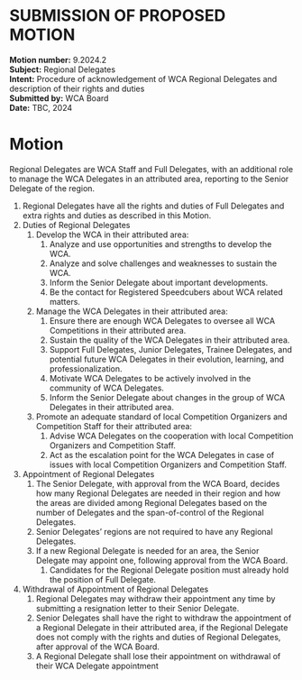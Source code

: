 # SUBMISSION OF PROPOSED MOTION

**Motion number:** 9.2024.2  
**Subject:** Regional Delegates  
**Intent:** Procedure of acknowledgement of WCA Regional Delegates and description of their rights and duties  
**Submitted by:** WCA Board  
**Date:** TBC, 2024

# Motion

Regional Delegates are WCA Staff and Full Delegates, with an additional role to manage the WCA Delegates in an attributed area, reporting to the Senior Delegate of the region.

1. Regional Delegates have all the rights and duties of Full Delegates and extra rights and duties as described in this Motion.
2. Duties of Regional Delegates
   1. Develop the WCA in their attributed area:
      1. Analyze and use opportunities and strengths to develop the WCA.
      2. Analyze and solve challenges and weaknesses to sustain the WCA.
      3. Inform the Senior Delegate about important developments.
      4. Be the contact for Registered Speedcubers about WCA related matters.
   2. Manage the WCA Delegates in their attributed area:
      1. Ensure there are enough WCA Delegates to oversee all WCA Competitions in their attributed area.
      2. Sustain the quality of the WCA Delegates in their attributed area.
      3. Support Full Delegates, Junior Delegates, Trainee Delegates, and potential future WCA Delegates in their evolution, learning, and professionalization.
      4. Motivate WCA Delegates to be actively involved in the community of WCA Delegates.
      5. Inform the Senior Delegate about changes in the group of WCA Delegates in their attributed area.
   3. Promote an adequate standard of local Competition Organizers and Competition Staff for their attributed area:
      1. Advise WCA Delegates on the cooperation with local Competition Organizers and Competition Staff.
      2. Act as the escalation point for the WCA Delegates in case of issues with local Competition Organizers and Competition Staff.
3. Appointment of Regional Delegates
   1. The Senior Delegate, with approval from the WCA Board, decides how many Regional Delegates are needed in their region and how the areas are divided among Regional Delegates based on the number of Delegates and the span-of-control of the Regional Delegates.
   2. Senior Delegates’ regions are not required to have any Regional Delegates.
   3. If a new Regional Delegate is needed for an area, the Senior Delegate may appoint one, following approval from the WCA Board.
      1. Candidates for the Regional Delegate position must already hold the position of Full Delegate.
4. Withdrawal of Appointment of Regional Delegates
   1. Regional Delegates may withdraw their appointment any time by submitting a resignation letter to their Senior Delegate.
   2. Senior Delegates shall have the right to withdraw the appointment of a Regional Delegate in their attributed area, if the Regional Delegate does not comply with the rights and duties of Regional Delegates, after approval of the WCA Board.
   3. A Regional Delegate shall lose their appointment on withdrawal of their WCA Delegate appointment
